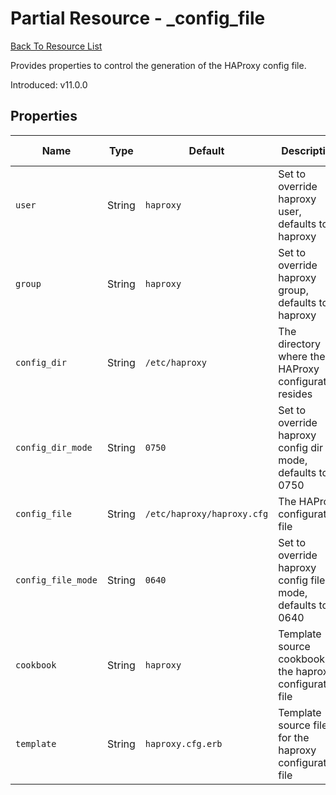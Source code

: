 # Partial Resource - _config_file

[Back To Resource List](https://github.com/sous-chefs/haproxy#resources)

Provides properties to control the generation of the HAProxy config file.

Introduced: v11.0.0

## Properties

| Name               | Type   | Default                    | Description                                                 | Allowed Values  |
| ------------------ | ------ | -------------------------- | ----------------------------------------------------------- | --------------- |
| `user`             | String | `haproxy`                  | Set to override haproxy user, defaults to haproxy           |                 |
| `group`            | String | `haproxy`                  | Set to override haproxy group, defaults to haproxy          |                 |
| `config_dir`       | String | `/etc/haproxy`             | The directory where the HAProxy configuration resides       | Valid directory |
| `config_dir_mode`  | String | `0750`                     | Set to override haproxy config dir mode, defaults to 0750   |                 |
| `config_file`      | String | `/etc/haproxy/haproxy.cfg` | The HAProxy configuration file                              | Valid file name |
| `config_file_mode` | String | `0640`                     | Set to override haproxy config file mode, defaults to 0640  |                 |
| `cookbook`         | String | `haproxy`                  | Template source cookbook for the haproxy configuration file |                 |
| `template`         | String | `haproxy.cfg.erb`          | Template source file for the haproxy configuration file     |                 |
